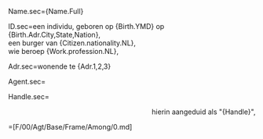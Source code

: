 Name.sec={Name.Full}

ID.sec=een individu, geboren op {Birth.YMD} op {Birth.Adr.City,State,Nation}, <br> een burger van {Citizen.nationality.NL}, <br> wie beroep {Work.profession.NL},

Adr.sec=wonende te {Adr.1,2,3}

Agent.sec=</i>

Handle.sec=<div align="right"> hierin aangeduid als "{Handle}",</div>

=[F/00/Agt/Base/Frame/Among/0.md]
